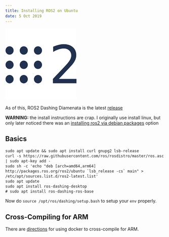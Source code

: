 ```yaml
---
title: Installing ROS2 on Ubuntu
date: 5 Oct 2019
---
```


![](ros2.png)

As of this, ROS2 Dashing Diamenata is the latest [release](https://index.ros.org/doc/ros2/Releases/)

**WARNING:** the install instructions are crap. I originally use install linux, but only later noticed
there was an [installing ros2 via debian packages](https://index.ros.org/doc/ros2/Installation/Dashing/Linux-Install-Debians/#dashing-linux-install-debians-install-ros-2-packages)
option

## Basics

```
sudo apt update && sudo apt install curl gnupg2 lsb-release
curl -s https://raw.githubusercontent.com/ros/rosdistro/master/ros.asc | sudo apt-key add -
sudo sh -c 'echo "deb [arch=amd64,arm64] http://packages.ros.org/ros2/ubuntu `lsb_release -cs` main" > /etc/apt/sources.list.d/ros2-latest.list'
sudo apt update
sudo apt install ros-dashing-desktop
# sudo apt install ros-dashing-ros-base
```

Now do `source /opt/ros/dashing/setup.bash` to setup your `env` properly.

## Cross-Compiling for ARM

There are [directions](https://index.ros.org/doc/ros2/Tutorials/Cross-compilation/) for using
docker to cross-compile for ARM.
